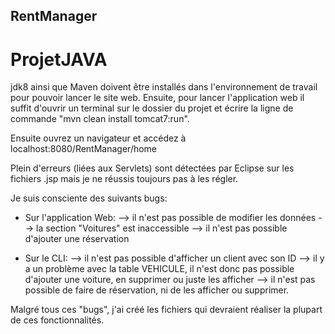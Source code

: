 ## RentManager
# ProjetJAVA

jdk8 ainsi que Maven doivent être installés dans l'environnement de travail pour pouvoir lancer le site web.
Ensuite, pour lancer l'application web il suffit d'ouvrir un terminal sur le dossier du projet et écrire la ligne de commande "mvn clean install tomcat7:run".

Ensuite ouvrez un navigateur et accédez à localhost:8080/RentManager/home



Plein d'erreurs (liées aux Servlets) sont détectées par Eclipse sur les fichiers .jsp mais je ne réussis toujours pas à les régler.

Je suis consciente des suivants bugs:
 - Sur l'application Web:
	--> il n'est pas possible de modifier les données
	--> la section "Voitures" est inaccessible
	--> il n'est pas possible d'ajouter une réservation

 - Sur le CLI:
	--> il n'est pas possible d'afficher un client avec son ID
	--> il y a un problème avec la table VEHICULE, il n'est donc pas possible d'ajouter une voiture, en supprimer ou juste les afficher
	--> il n'est pas possible de faire de réservation, ni de les afficher ou supprimer.


Malgré tous ces "bugs", j'ai créé les fichiers qui devraient réaliser la plupart de ces fonctionnalités.
